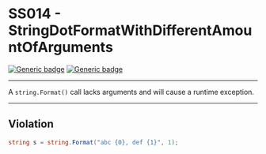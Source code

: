 # SS014 - StringDotFormatWithDifferentAmountOfArguments

[![Generic badge](https://img.shields.io/badge/Severity-Error-red.svg)](https://shields.io/) [![Generic badge](https://img.shields.io/badge/CodeFix-Yes-green.svg)](https://shields.io/)

---

A `string.Format()` call lacks arguments and will cause a runtime exception.

---

## Violation
```cs
string s = string.Format("abc {0}, def {1}", 1);
```